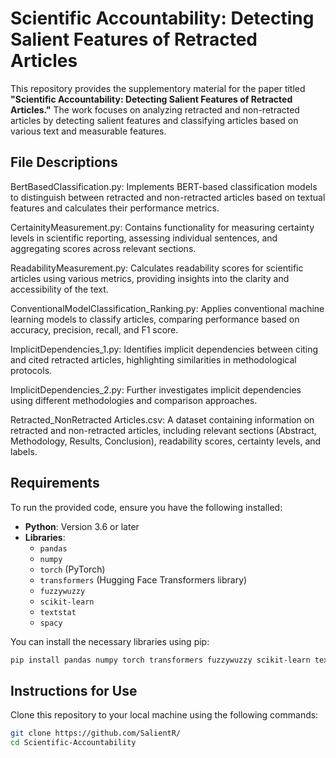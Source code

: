 # Scientific Accountability: Detecting Salient Features of Retracted Articles

This repository provides the supplementory material for the paper titled **"Scientific Accountability: Detecting Salient Features of Retracted Articles."** The work focuses on analyzing retracted and non-retracted articles by detecting salient features and classifying articles based on various text and measurable features.







## File Descriptions
BertBasedClassification.py: Implements BERT-based classification models to distinguish between retracted and non-retracted articles based on textual features and calculates their performance metrics.

CertainityMeasurement.py: Contains functionality for measuring certainty levels in scientific reporting, assessing individual sentences, and aggregating scores across relevant sections.

ReadabilityMeasurement.py: Calculates readability scores for scientific articles using various metrics, providing insights into the clarity and accessibility of the text.

ConventionalModelClassification_Ranking.py: Applies conventional machine learning models to classify articles, comparing performance based on accuracy, precision, recall, and F1 score.

ImplicitDependencies_1.py: Identifies implicit dependencies between citing and cited retracted articles, highlighting similarities in methodological protocols.

ImplicitDependencies_2.py: Further investigates implicit dependencies using different methodologies and comparison approaches.

Retracted_NonRetracted Articles.csv: A dataset containing information on retracted and non-retracted articles, including relevant sections (Abstract, Methodology, Results, Conclusion), readability scores, certainty levels, and labels.


## Requirements

To run the provided code, ensure you have the following installed:

- **Python**: Version 3.6 or later
- **Libraries**: 
  - `pandas`
  - `numpy`
  - `torch` (PyTorch)
  - `transformers` (Hugging Face Transformers library)
  - `fuzzywuzzy`
  - `scikit-learn`
  - `textstat`
  - `spacy`

You can install the necessary libraries using pip:
```bash
pip install pandas numpy torch transformers fuzzywuzzy scikit-learn textstat spacy
```



## Instructions for Use

Clone this repository to your local machine using the following commands:

```bash
git clone https://github.com/SalientR/
cd Scientific-Accountability
```


